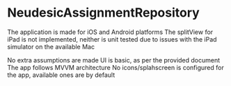 # NeudesicAssignmentRepository
The application is made for iOS and Android platforms
The splitView for iPad is not implemented, neither is unit tested due to issues with the iPad simulator on the available Mac

No extra assumptions are made
UI is basic, as per the provided document
The app follows MVVM architecture
No icons/splahscreen is configured for the app, available ones are by default
